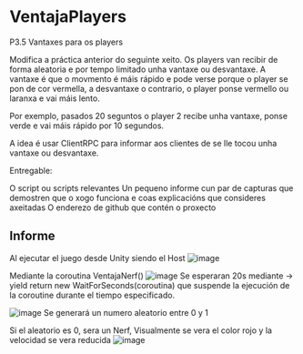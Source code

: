 # VentajaPlayers

P3.5 Vantaxes para os players

Modifica a práctica anterior do seguinte xeito. Os players van recibir de forma aleatoria e por tempo limitado unha vantaxe ou desvantaxe. A vantaxe é que o movmento é máis rápido e pode verse porque o player se pon de cor vermella, a desvantaxe o contrario, o player ponse vermello ou laranxa e vai máis lento. 

Por exemplo, pasados 20 seguntos o player 2 recibe unha vantaxe, ponse verde e vai máis rápido por 10 segundos. 

A idea é usar ClientRPC para informar aos clientes de se lle tocou unha vantaxe ou desvantaxe.

Entregable:

O script ou scripts relevantes
Un pequeno informe cun par de capturas que demostren que o xogo funciona e coas explicacións que consideres axeitadas
O enderezo de github que contén o proxecto

## Informe

Al ejecutar el juego desde Unity siendo el Host
![image](https://github.com/9RACHA/VentajaPlayers/assets/66274956/b686d28b-8154-43ce-8b44-468289b49f01)

Mediante la coroutina VentajaNerf() 
![image](https://github.com/9RACHA/VentajaPlayers/assets/66274956/040e5772-fde8-4447-8ce8-babdec0cf036)
Se esperaran 20s mediante -> yield return new WaitForSeconds(coroutina) que suspende la ejecución de la coroutine durante el tiempo especificado.

![image](https://github.com/9RACHA/VentajaPlayers/assets/66274956/963a7733-5b64-4573-991b-e4dd86ea46db)
Se generará un numero aleatorio entre 0 y 1

Si el aleatorio es 0, sera un Nerf, Visualmente se vera el color rojo y la velocidad se vera reducida
![image](https://github.com/9RACHA/VentajaPlayers/assets/66274956/5a8d8fde-cc8c-4f20-b5e6-ff7a5b704589)




 
